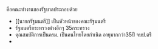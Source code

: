 คือคณะทำงานของรัฐบาลประกอบด้วย
- [[นายกรัฐมนตรี]] เป็นหัวหน้าของคณะรัฐมนตรี
- รัฐมนตรีกระทรวงต่างอีกๆ 35กระทรวง
- คุณสมบัติการเป็นครม. เป็นคนไทยโดยกำเนิด อายุมากกว่า35ปี จบป.ตรี
- 
